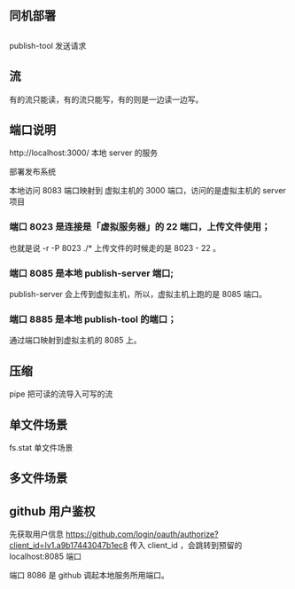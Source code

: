 ## 同机部署


##


publish-tool 发送请求

## 流
有的流只能读，有的流只能写，有的则是一边读一边写。


## 端口说明

http://localhost:3000/ 本地 server 的服务  
  
  
部署发布系统  

本地访问 8083 端口映射到 虚拟主机的 3000 端口，访问的是虚拟主机的 server 项目  


### 端口 8023 是连接是「虚拟服务器」的 22 端口，上传文件使用；
也就是说 -r -P 8023 ./* 上传文件的时候走的是 8023 - 22 。  

### 端口 8085 是本地 publish-server 端口;
publish-server 会上传到虚拟主机，所以，虚拟主机上跑的是 8085 端口。  
  
### 端口 8885 是本地 publish-tool 的端口；
通过端口映射到虚拟主机的 8085 上。  

## 压缩
pipe 把可读的流导入可写的流  

## 单文件场景
fs.stat 单文件场景  

## 多文件场景

## github 用户鉴权
先获取用户信息 https://github.com/login/oauth/authorize?client_id=Iv1.a9b17443047b1ec8 传入 client_id ，会跳转到预留的 localhost:8085 端口

端口 8086 是 github 调起本地服务所用端口。







